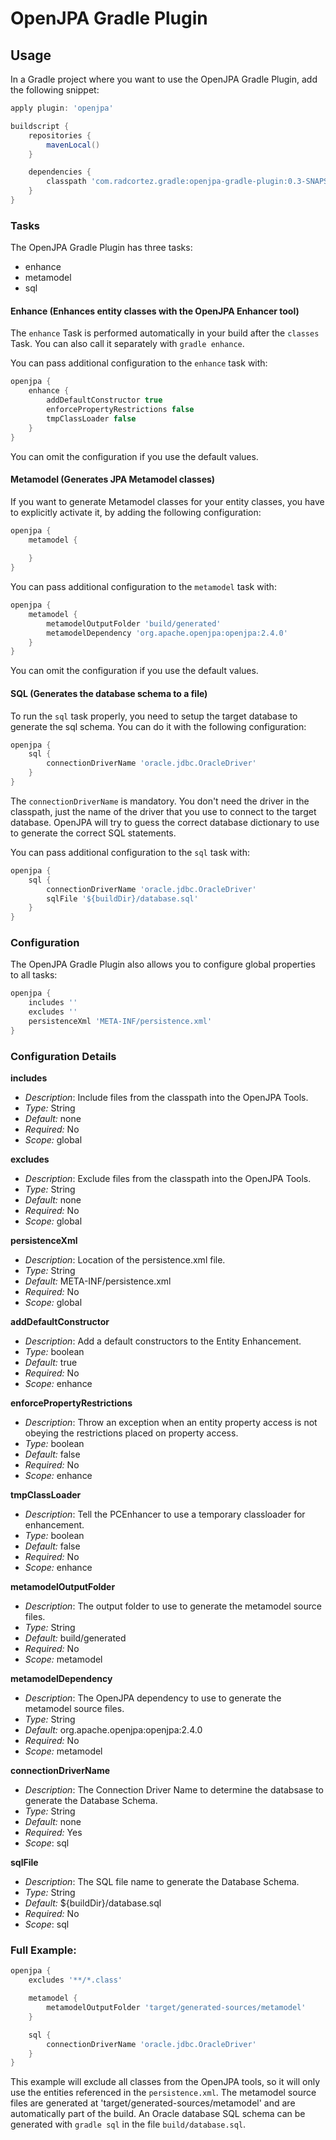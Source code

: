 # OpenJPA Gradle Plugin

## Usage
In a Gradle project where you want to use the OpenJPA Gradle Plugin, add the following snippet:
 
```gradle
apply plugin: 'openjpa'

buildscript {
    repositories {
        mavenLocal()
    }

    dependencies {
        classpath 'com.radcortez.gradle:openjpa-gradle-plugin:0.3-SNAPSHOT'
    }
}
```

### Tasks
The OpenJPA Gradle Plugin has three tasks:
* enhance
* metamodel
* sql

#### Enhance (Enhances entity classes with the OpenJPA Enhancer tool)
The `enhance` Task is performed automatically in your build after the `classes` Task. You can also call it separately
with `gradle enhance`.

You can pass additional configuration to the `enhance` task with:

```gradle
openjpa {
    enhance {
        addDefaultConstructor true
        enforcePropertyRestrictions false
        tmpClassLoader false
    }
}
```

You can omit the configuration if you use the default values.

#### Metamodel (Generates JPA Metamodel classes)
If you want to generate Metamodel classes for your entity classes, you have to explicitly activate it, by adding the 
following configuration:

```gradle
openjpa {
    metamodel {
       
    }
}
```

You can pass additional configuration to the `metamodel` task with:
```gradle
openjpa {
    metamodel {
        metamodelOutputFolder 'build/generated'
        metamodelDependency 'org.apache.openjpa:openjpa:2.4.0'
    }
}
```

You can omit the configuration if you use the default values.

#### SQL (Generates the database schema to a file)
To run the `sql` task properly, you need to setup the target database to generate the sql schema. You can do it with 
the following configuration:

```gradle
openjpa {
    sql {
        connectionDriverName 'oracle.jdbc.OracleDriver'
    }
}
```

The `connectionDriverName` is mandatory. You don't need the driver in the classpath, just the name of the driver that 
you use to connect to the target database. OpenJPA will try to guess the correct database dictionary to use to generate
the correct SQL statements.

You can pass additional configuration to the `sql` task with:
```gradle
openjpa {
    sql {
        connectionDriverName 'oracle.jdbc.OracleDriver'
        sqlFile '${buildDir}/database.sql'
    }
}
```

### Configuration
The OpenJPA Gradle Plugin also allows you to configure global properties to all tasks:
```gradle
openjpa {
    includes ''
    excludes ''
    persistenceXml 'META-INF/persistence.xml'
}
```

### Configuration Details

**includes**
* _Description_: Include files from the classpath into the OpenJPA Tools.
* _Type:_ String
* _Default:_ none
* _Required:_ No
* _Scope:_ global

**excludes**
* _Description_: Exclude files from the classpath into the OpenJPA Tools.
* _Type:_ String
* _Default:_ none
* _Required:_ No
* _Scope:_ global

**persistenceXml**
* _Description_: Location of the persistence.xml file.
* _Type:_ String
* _Default:_ META-INF/persistence.xml
* _Required:_ No
* _Scope:_ global

**addDefaultConstructor**
* _Description_: Add a default constructors to the Entity Enhancement.
* _Type:_ boolean
* _Default:_ true
* _Required:_ No
* _Scope:_ enhance

**enforcePropertyRestrictions**
* _Description_: Throw an exception when an entity property access is not obeying the restrictions placed on property access.
* _Type:_ boolean
* _Default:_ false
* _Required:_ No
* _Scope:_ enhance

**tmpClassLoader**
* _Description_: Tell the PCEnhancer to use a temporary classloader for enhancement.
* _Type:_ boolean
* _Default:_ false
* _Required:_ No
* _Scope:_ enhance

**metamodelOutputFolder**
* _Description_: The output folder to use to generate the metamodel source files.
* _Type:_ String
* _Default:_ build/generated
* _Required:_ No
* _Scope:_ metamodel

**metamodelDependency**
* _Description_: The OpenJPA dependency to use to generate the metamodel source files.
* _Type:_ String
* _Default:_ org.apache.openjpa:openjpa:2.4.0
* _Required:_ No
* _Scope:_ metamodel

**connectionDriverName**
* _Description_: The Connection Driver Name to determine the databsase to generate the Database Schema.
* _Type:_ String
* _Default:_ none
* _Required:_ Yes
* _Scope_: sql

**sqlFile**
* _Description_: The SQL file name to generate the Database Schema.
* _Type:_ String
* _Default:_ ${buildDir}/database.sql
* _Required:_ No
* _Scope_: sql

### Full Example:
```gradle
openjpa {
    excludes '**/*.class'

    metamodel {
        metamodelOutputFolder 'target/generated-sources/metamodel'
    }

    sql {
        connectionDriverName 'oracle.jdbc.OracleDriver'
    }
}
```

This example will exclude all classes from the OpenJPA tools, so it will only use the entities referenced in the 
`persistence.xml`. The metamodel source files are generated at 'target/generated-sources/metamodel' and are 
automatically part of the build. An Oracle database SQL schema can be generated with `gradle sql` in the file 
`build/database.sql`.
